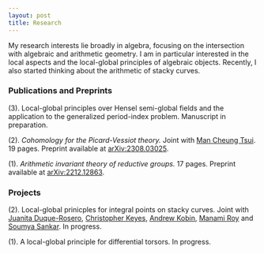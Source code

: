 ```yaml
---
layout: post
title: Research
---
```

My research interests lie broadly in algebra, focusing on the intersection with algebraic and arithmetic geometry. 
I am in particular interested in the local aspects and the local-global principles of algebraic objects. Recently, I also started thinking about the arithmetic of stacky curves. 

### Publications and Preprints

(3). Local-global principles over Hensel semi-global fields and the application to the generalized period-index problem. Manuscript in preparation.

(2). _Cohomology for the Picard-Vessiot theory._ Joint with [Man Cheung Tsui](https://manctsui.github.io/index.html). 19 pages. Preprint available at [arXiv:2308.03025](https://arxiv.org/abs/2308.03025).

(1). _Arithmetic invariant theory of reductive groups._ 17 pages. Preprint available at [arXiv:2212.12863](https://arxiv.org/abs/2212.12863).


### Projects

(2). Local-global prinicples for integral points on stacky curves. Joint with [Juanita Duque-Rosero](https://juanitaduquer.github.io), [Christopher Keyes](https://c-keyes.github.io), [Andrew Kobin](https://www.andrewkobin.com), [Manami Roy](https://faculty.fordham.edu/mroy17/) and [Soumya Sankar](https://sites.google.com/site/soumya3sankar/). In progress. 

(1). A local-global principle for differential torsors. In progress.




